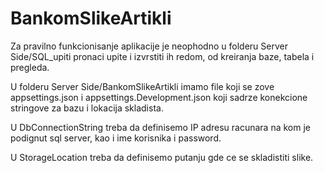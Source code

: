 # BankomSlikeArtikli
Za pravilno funkcionisanje aplikacije je neophodno u folderu Server Side/SQL_upiti pronaci upite i izvrstiti ih redom, od kreiranja baze, tabela i pregleda.

U folderu Server Side/BankomSlikeArtikli imamo file koji se zove appsettings.json i appsettings.Development.json koji sadrze konekcione stringove za bazu i lokacija skladista.

U DbConnectionString treba da definisemo IP adresu racunara na kom je podignut sql server, kao i ime korisnika i password.

U StorageLocation treba da definisemo putanju gde ce se skladistiti slike.
